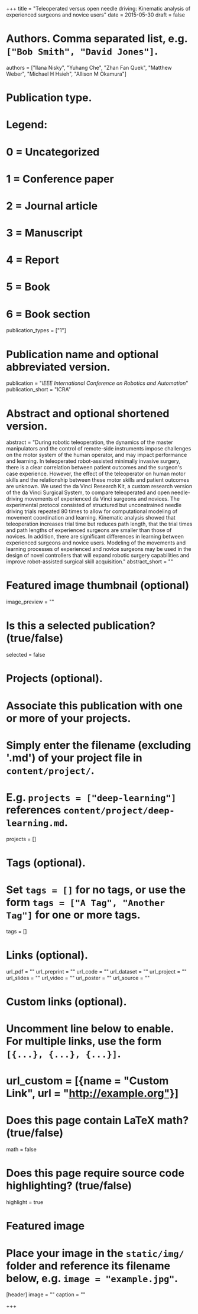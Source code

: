 +++
title = "Teleoperated versus open needle driving: Kinematic analysis of experienced surgeons and novice users"
date = 2015-05-30
draft = false

# Authors. Comma separated list, e.g. `["Bob Smith", "David Jones"]`.
authors = ["Ilana Nisky", "Yuhang Che", "Zhan Fan Quek", "Matthew Weber", "Michael H Hsieh", "Allison M Okamura"]

# Publication type.
# Legend:
# 0 = Uncategorized
# 1 = Conference paper
# 2 = Journal article
# 3 = Manuscript
# 4 = Report
# 5 = Book
# 6 = Book section
publication_types = ["1"]

# Publication name and optional abbreviated version.
publication = "*IEEE International Conference on Robotics and Automation*"
publication_short = "ICRA"

# Abstract and optional shortened version.
abstract = "During robotic teleoperation, the dynamics of the master manipulators and the control of remote-side instruments impose challenges on the motor system of the human operator, and may impact performance and learning. In teleoperated robot-assisted minimally invasive surgery, there is a clear correlation between patient outcomes and the surgeon's case experience. However, the effect of the teleoperator on human motor skills and the relationship between these motor skills and patient outcomes are unknown. We used the da Vinci Research Kit, a custom research version of the da Vinci Surgical System, to compare teleoperated and open needle-driving movements of experienced da Vinci surgeons and novices. The experimental protocol consisted of structured but unconstrained needle driving trials repeated 80 times to allow for computational modeling of movement coordination and learning. Kinematic analysis showed that teleoperation increases trial time but reduces path length, that the trial times and path lengths of experienced surgeons are smaller than those of novices. In addition, there are significant differences in learning between experienced surgeons and novice users. Modeling of the movements and learning processes of experienced and novice surgeons may be used in the design of novel controllers that will expand robotic surgery capabilities and improve robot-assisted surgical skill acquisition."
abstract_short = ""

# Featured image thumbnail (optional)
image_preview = ""

# Is this a selected publication? (true/false)
selected = false

# Projects (optional).
#   Associate this publication with one or more of your projects.
#   Simply enter the filename (excluding '.md') of your project file in `content/project/`.
#   E.g. `projects = ["deep-learning"]` references `content/project/deep-learning.md`.
projects = []

# Tags (optional).
#   Set `tags = []` for no tags, or use the form `tags = ["A Tag", "Another Tag"]` for one or more tags.
tags = []

# Links (optional).
url_pdf = ""
url_preprint = ""
url_code = ""
url_dataset = ""
url_project = ""
url_slides = ""
url_video = ""
url_poster = ""
url_source = ""

# Custom links (optional).
#   Uncomment line below to enable. For multiple links, use the form `[{...}, {...}, {...}]`.
# url_custom = [{name = "Custom Link", url = "http://example.org"}]

# Does this page contain LaTeX math? (true/false)
math = false

# Does this page require source code highlighting? (true/false)
highlight = true

# Featured image
# Place your image in the `static/img/` folder and reference its filename below, e.g. `image = "example.jpg"`.
[header]
image = ""
caption = ""

+++

